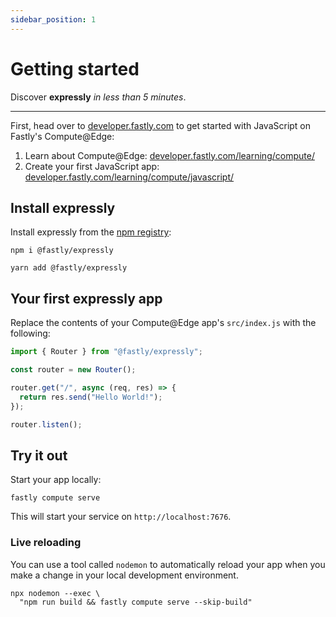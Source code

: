 ```yaml
---
sidebar_position: 1
---
```


# Getting started

Discover **expressly** _in less than 5 minutes_.

---

First, head over to [developer.fastly.com](https://developer.fastly.com) to get started with JavaScript on Fastly's Compute@Edge:

1. Learn about Compute@Edge: [developer.fastly.com/learning/compute/](https://developer.fastly.com/learning/compute/)
2. Create your first JavaScript app: [developer.fastly.com/learning/compute/javascript/](https://developer.fastly.com/learning/compute/javascript/)

## Install expressly

Install expressly from the [npm registry](https://www.npmjs.com/package/@fastly/expresly):

```shell
npm i @fastly/expressly
```

```shell
yarn add @fastly/expressly
```

## Your first expressly app

Replace the contents of your Compute@Edge app's `src/index.js` with the following:

```javascript
import { Router } from "@fastly/expressly";

const router = new Router();

router.get("/", async (req, res) => {
  return res.send("Hello World!");
});

router.listen();
```

## Try it out

Start your app locally:

```shell
fastly compute serve
```

This will start your service on `http://localhost:7676`.

### Live reloading

You can use a tool called `nodemon` to automatically reload your app when you make a change in your local development environment.

```shell
npx nodemon --exec \
  "npm run build && fastly compute serve --skip-build"
```
